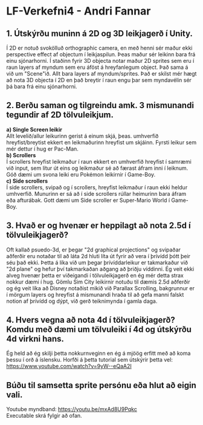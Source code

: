 # LF-Verkefni4 - Andri Fannar  
## 1. Útskýrðu muninn á 2D og 3D leikjagerð í Unity.  
Í 2D er notuð svokölluð orthographic camera, en með henni sér maður ekki perspective effect af objectum í leikjaspilun. Þeas maður sér leikinn bara frá einu sjónarhorni. Í staðinn fyrir 3D objecta notar maður 2D sprites sem eru í raun layers af myndum sem eru áföst á hreyfanlegum object. Það sama á við um "Scene"ið. Allt bara layers af myndum/sprites. Það er skilst mér hægt að nota 3D objecta í 2D en það breytir í raun engu þar sem myndavélin sér þá bara frá einu sjónarhorni.  
## 2. Berðu saman og tilgreindu amk. 3 mismunandi tegundir af 2D tölvuleikjum.  
**a) Single Screen leikir**  
Allt levelið/allur leikurinn gerist á einum skjá, þeas. umhverfið hreyfist/breytist ekkert en leikmaðurinn hreyfist um skjáinn. Fyrsti leikur sem mér dettur í hug er Pac-Man.  
**b) Scrollers**  
Í scrollers hreyfist leikmaður í raun ekkert en umhverfið hreyfist í samræmi við input, sem lítur út eins og leikmaður sé að færast áfram inni í leiknum. Góð dæmi um svona leiki eru Pokémon leikirnir í Game-Boy.  
**c) Side scrollers**  
Í side scrollers, svipað og í scrollers, hreyfist leikmaður í raun ekki heldur umhverfið. Munurinn er sá að í side scrollers rúllar heimurinn bara áfram eða afturábak. Gott dæmi um Side scroller er Super-Mario World í Game-Boy.  
## 3. Hvað er og hvenær er heppilagt að nota 2.5d í tölvuleikjagerð?  
Oft kallað psuedo-3d, er þegar "2d graphical projections" og svipaðar aðferðir eru notaðar til að láta 2d hluti líta út fyrir að vera í þrívídd þótt þeir séu það ekki. Þetta á líka við um þegar þrívíddarleikur er takmarkaður við "2d plane" og hefur því takmarkaðan aðgang að þriðju víddinni. Ég veit ekki alveg hvenær þetta er viðeigandi í tölvuleikjagerð en ég mér detta strax nokkur dæmi í hug. Gömlu Sim City leikirnir notuðu til dæmis 2.5d aðferðir og ég veit líka að Disney notaðist mikið við Parallax Scrolling, bakgrunnur er í mörgum layers og hreyfist á mismunandi hraða til að gefa manni falskt notion af þrívídd og dýpt, við gerð teiknimynda í gamla daga.  
## 4. Hvers vegna að nota 4d í tölvuleikjagerð? Komdu með dæmi um tölvuleiki í 4d og útskýrðu 4d virkni hans.  
Ég held að ég skilji þetta nokkurnveginn en ég á mjöög erfitt með að koma þessu í orð á íslensku.  Horfði á þetta tutorial sem útskýrir þetta vel:
https://www.youtube.com/watch?v=9yW--eQaA2I  
## Búðu til samsetta sprite persónu eða hlut að eigin vali.  
Youtube myndband: https://youtu.be/mxAd8U9Pqkc  
Executable skrá fylgir að ofan.

